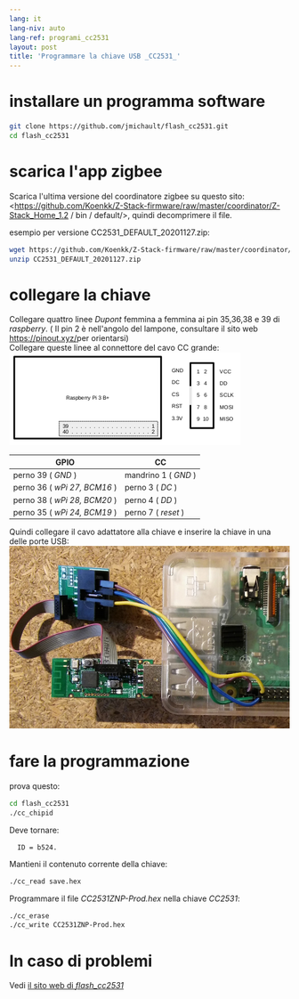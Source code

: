 ```yaml
---
lang: it
lang-niv: auto
lang-ref: programi_cc2531
layout: post
title: 'Programmare la chiave USB _CC2531_'
---
```


# installare un programma software

```bash
git clone https://github.com/jmichault/flash_cc2531.git
cd flash_cc2531
```
 
# scarica l'app zigbee
Scarica l'ultima versione del coordinatore zigbee su questo sito: <https://github.com/Koenkk/Z-Stack-firmware/raw/master/coordinator/Z-Stack_Home_1.2 / bin / default/>, quindi decomprimere il file.

esempio per versione CC2531_DEFAULT_20201127.zip:

```bash
wget https://github.com/Koenkk/Z-Stack-firmware/raw/master/coordinator/Z-Stack_Home_1.2/bin/default/CC2531_DEFAULT_20201127.zip
unzip CC2531_DEFAULT_20201127.zip
```

# collegare la chiave

Collegare quattro linee _Dupont_ femmina a femmina ai pin 35,36,38 e 39 di _raspberry_. ( Il pin 2 è nell'angolo del lampone, consultare il sito web <https://pinout.xyz/>per orientarsi)  
Collegare queste linee al connettore del cavo CC grande:  
![](/public/raspberry-cc.png "disposition _raspberry_ et _CC_") 

| GPIO | CC |
| ---------------------------- | ------------------- | 
| perno 39 ( _GND_ )           | mandrino 1 ( _GND_ )  |	
| perno 36 ( _wPi 27, BCM16_ ) | perno 3 ( _DC_ )   | 
| perno 38 ( _wPi 28, BCM20_ ) | perno 4 ( _DD_ )   | 
| perno 35 ( _wPi 24, BCM19_ ) | perno 7 ( _reset_ )| 

Quindi collegare il cavo adattatore alla chiave e inserire la chiave in una delle porte USB:
![](/public/Raspberry-CC2531.jpg " _raspberry_ et _CC_") 


# fare la programmazione

prova questo:
```bash
cd flash_cc2531
./cc_chipid
```
Deve tornare:
```
  ID = b524.
```

Mantieni il contenuto corrente della chiave:
```bash
./cc_read save.hex
```

Programmare il file _CC2531ZNP-Prod.hex_ nella chiave _CC2531_:
```bash
./cc_erase
./cc_write CC2531ZNP-Prod.hex
```

# In caso di problemi
Vedi [ il sito web di _flash_cc2531_](https://jmichault.github.io/flash_cc2531-dok/)
